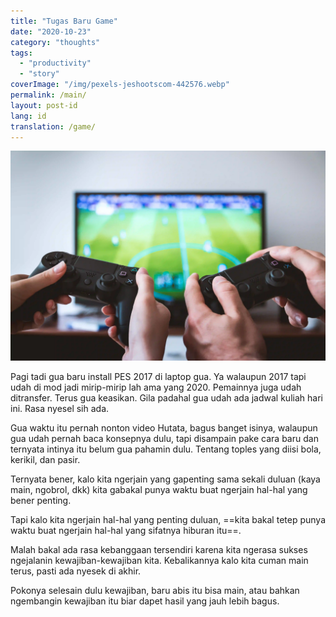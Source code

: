 ```yaml
---
title: "Tugas Baru Game"
date: "2020-10-23"
category: "thoughts"
tags:
  - "productivity"
  - "story"
coverImage: "/img/pexels-jeshootscom-442576.webp"
permalink: /main/
layout: post-id
lang: id
translation: /game/
---
```


![](/img/pexels-jeshootscom-442576.webp)

Pagi tadi gua baru install PES 2017 di laptop gua. Ya walaupun 2017 tapi udah di mod jadi mirip-mirip lah ama yang 2020. Pemainnya juga udah ditransfer. Terus gua keasikan. Gila padahal gua udah ada jadwal kuliah hari ini. Rasa nyesel sih ada.

Gua waktu itu pernah nonton video Hutata, bagus banget isinya, walaupun gua udah pernah baca konsepnya dulu, tapi disampain pake cara baru dan ternyata intinya itu belum gua pahamin dulu. Tentang toples yang diisi bola, kerikil, dan pasir.

Ternyata bener, kalo kita ngerjain yang gapenting sama sekali duluan (kaya main, ngobrol, dkk) kita gabakal punya waktu buat ngerjain hal-hal yang bener penting.

Tapi kalo kita ngerjain hal-hal yang penting duluan, ==kita bakal tetep punya waktu buat ngerjain hal-hal yang sifatnya hiburan itu==.

Malah bakal ada rasa kebanggaan tersendiri karena kita ngerasa sukses ngejalanin kewajiban-kewajiban kita. Kebalikannya kalo kita cuman main terus, pasti ada nyesek di akhir.

Pokonya selesain dulu kewajiban, baru abis itu bisa main, atau bahkan ngembangin kewajiban itu biar dapet hasil yang jauh lebih bagus.
